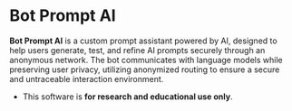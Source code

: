 # Bot Prompt AI

**Bot Prompt AI** is a custom prompt assistant powered by AI, designed to help users generate, test, and refine AI prompts securely through an anonymous network. The bot communicates with language models while preserving user privacy, utilizing anonymized routing to ensure a secure and untraceable interaction environment.

* This software is **for research and educational use only**.